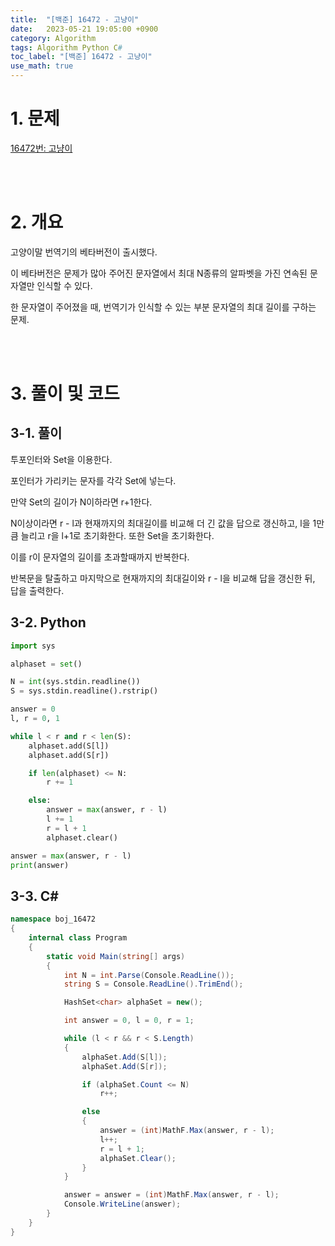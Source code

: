 ```yaml
---
title:  "[백준] 16472 - 고냥이"
date:   2023-05-21 19:05:00 +0900
category: Algorithm
tags: Algorithm Python C#
toc_label: "[백준] 16472 - 고냥이"
use_math: true
---
```


# 1. 문제
[16472번: 고냥이](https://www.acmicpc.net/problem/16472)


<br/>
<br/>

# 2. 개요
고양이말 번역기의 베타버전이 출시했다.

이 베타버전은 문제가 많아 주어진 문자열에서 최대 N종류의 알파벳을 가진 연속된 문자열만 인식할 수 있다.

한 문자열이 주어졌을 때, 번역기가 인식할 수 있는 부분 문자열의 최대 길이를 구하는 문제.

<br/>
<br/>

# 3. 풀이 및 코드
## 3-1. 풀이
투포인터와 Set을 이용한다.

포인터가 가리키는 문자를 각각 Set에 넣는다.

만약 Set의 길이가 N이하라면 r+1한다.

N이상이라면 r - l과 현재까지의 최대길이를 비교해 더 긴 값을 답으로 갱신하고, l을 1만큼 늘리고 r을 l+1로 초기화한다. 또한 Set을 초기화한다.

이를 r이 문자열의 길이를 초과할때까지 반복한다.

반복문을 탈출하고 마지막으로 현재까지의 최대길이와 r - l을 비교해 답을 갱신한 뒤, 답을 출력한다.

## 3-2. Python

```python
import sys

alphaset = set()

N = int(sys.stdin.readline())
S = sys.stdin.readline().rstrip()

answer = 0
l, r = 0, 1

while l < r and r < len(S):
    alphaset.add(S[l])
    alphaset.add(S[r])

    if len(alphaset) <= N:
        r += 1

    else:
        answer = max(answer, r - l)
        l += 1
        r = l + 1
        alphaset.clear()

answer = max(answer, r - l)
print(answer)
```

## 3-3. C#

```csharp
namespace boj_16472
{
    internal class Program
    {
        static void Main(string[] args)
        {
            int N = int.Parse(Console.ReadLine());
            string S = Console.ReadLine().TrimEnd();

            HashSet<char> alphaSet = new();

            int answer = 0, l = 0, r = 1;

            while (l < r && r < S.Length)
            {
                alphaSet.Add(S[l]);
                alphaSet.Add(S[r]);

                if (alphaSet.Count <= N)
                    r++;

                else
                {
                    answer = (int)MathF.Max(answer, r - l);
                    l++;
                    r = l + 1;
                    alphaSet.Clear();
                }
            }

            answer = answer = (int)MathF.Max(answer, r - l);
            Console.WriteLine(answer);
        }
    }
}
```
